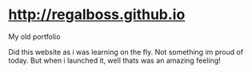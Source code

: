 # http://regalboss.github.io
My old portfolio

Did this website as i was learning on the fly. Not something im proud of today. But when i launched it, well thats was an amazing feeling!
